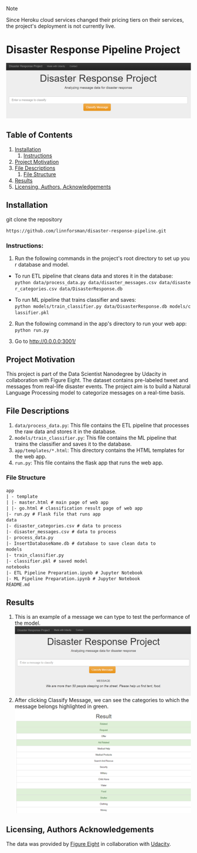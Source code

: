 > [!NOTE]
> Since Heroku cloud services changed their pricing tiers on their services, the project's deployment is not currently live. 

# Disaster Response Pipeline Project
![Intro Picture](app/static/Disaster_Project.png)

## Table of Contents
1. [Installation](#installation)
	1. [Instructions](#instructions)
2. [Project Motivation](#project-motivation)
3. [File Descriptions](#file-descriptions)
	1. [File Structure](#file-structure)
4. [Results](#results)
5. [Licensing, Authors, Acknowledgements](#licensing-authors-acknowledgements)

## Installation
git clone the repository
```
https://github.com/linnforsman/disaster-response-pipeline.git
```
### Instructions:
1. Run the following commands in the project's root directory to set up your database and model.
 - To run ETL pipeline that cleans data and stores it in the database: `python data/process_data.py data/disaster_messages.csv data/disaster_categories.csv data/DisasterResponse.db`

 - To run ML pipeline that trains classifier and saves: `python models/train_classifier.py data/DisasterResponse.db models/classifier.pkl`

2. Run the following command in the app's directory to run your web app: `python run.py`

3. Go to http://0.0.0.0:3001/

## Project Motivation
This project is part of the Data Scientist Nanodegree by Udacity in collaboration with Figure Eight. The dataset contains pre-labeled tweet and messages from real-life disaster events. The project aim is to build a Natural Language Processing model to categorize messages on a real-time basis.
## File Descriptions
1. ``data/process_data.py``: This file contains the ETL pipeline that processes the raw data and stores it in the database.
2. ``models/train_classifier.py``: This file contains the ML pipeline that trains the classifier and saves it to the database.
3. ``app/templates/*.html``: This directory contains the HTML templates for the web app.
4. ``run.py``: This file contains the flask app that runs the web app.
### File Structure
``` 
app
| - template
| |- master.html # main page of web app
| |- go.html # classification result page of web app
|- run.py # Flask file that runs app
data
|- disaster_categories.csv # data to process
|- disaster_messages.csv # data to process
|- process_data.py
|- InsertDatabaseName.db # database to save clean data to
models
|- train_classifier.py
|- classifier.pkl # saved model
notebooks
|- ETL Pipeline Preparation.ipynb # Jupyter Notebook
|- ML Pipeline Preparation.ipynb # Jupyter Notebook
README.md

```

## Results
1. This is an example of a message we can type to test the performance of the model.
![Disaster Response Pipeline](app/static/Disaster_R_Project_test1.png)
2. After clicking Classify Message, we can see the categories to which the message belongs highlighted in green.
![Disaster Response Pipeline](app/static/Result_Disaster_2.png)
## Licensing, Authors Acknowledgements
The data was provided by [Figure Eight](https://appen.com) in collaboration with [Udacity]().
